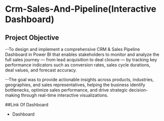 # Crm-Sales-And-Pipeline(Interactive Dashboard)
## Project Objective 
--To design and implement a comprehensive CRM & Sales Pipeline Dashboard in Power BI that enables stakeholders to monitor and analyze the full sales journey — from lead acquisition to deal closure — by tracking key performance indicators such as conversion rates, sales cycle durations, deal values, and forecast accuracy. 

--The goal was to provide actionable insights across products, industries, geographies, and sales representatives, helping the business identify bottlenecks, optimize sales performance, and drive strategic decision-making through real-time interactive visualizations.

##Link Of Dashboard

- <a herf = "https://github.com/sah777s/Crm-Sales-And-Pipeline">Dashboard</a>

